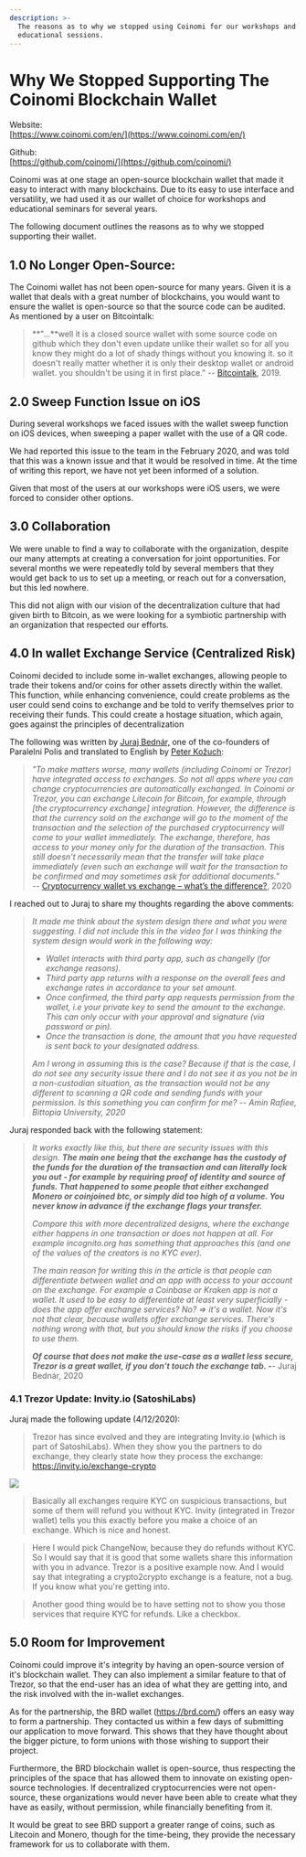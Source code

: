 ```yaml
---
description: >-
  The reasons as to why we stopped using Coinomi for our workshops and
  educational sessions.
---
```


# Why We Stopped Supporting The Coinomi Blockchain Wallet

Website:  
[https://www.coinomi.com/en/](https://www.coinomi.com/en/)

Github:  
[https://github.com/coinomi/](https://github.com/coinomi/)

Coinomi was at one stage an open-source blockchain wallet that made it easy to interact with many blockchains. Due to its easy to use interface and versatility, we had used it as our wallet of choice for workshops and educational seminars for several years.

The following document outlines the reasons as to why we stopped supporting their wallet.

## **1.0 No Longer Open-Source:**

The Coinomi wallet has not been open-source for many years. Given it is a wallet that deals with a great number of blockchains, you would want to ensure the wallet is open-source so that the source code can be audited. As mentioned by a user on Bitcointalk:

> **"...**well it is a closed source wallet with some source code on github which they don't even update unlike their wallet so for all you know they might do a lot of shady things without you knowing it. so it doesn't really matter whether it is only their desktop wallet or android wallet. you shouldn't be using it in first place." -- [Bitcointalk](https://bitcointalk.org/index.php?topic=5115118.msg49953736#msg49953736), 2019.

## 2.0 Sweep Function Issue on iOS

During several workshops we faced issues with the wallet sweep function on iOS devices, when sweeping a paper wallet with the use of a QR code.

We had reported this issue to the team in the February 2020, and was told that this was a known issue and that it would be resolved in time. At the time of writing this report, we have not yet been informed of a solution.

Given that most of the users at our workshops were iOS users, we were forced to consider other options.

## 3.0 Collaboration

We were unable to find a way to collaborate with the organization, despite our many attempts at creating a conversation for joint opportunities. For several months we were repeatedly told by several members that they would get back to us to set up a meeting, or reach out for a conversation, but this led nowhere.

This did not align with our vision of the decentralization culture that had given birth to Bitcoin, as we were looking for a symbiotic partnership with an organization that respected our efforts.

## 4.0 In wallet Exchange Service \(Centralized Risk\)

Coinomi decided to include some in-wallet exchanges, allowing people to trade their tokens and/or coins for other assets directly within the wallet. This function, while enhancing convenience, could create problems as the user could send coins to exchange and be told to verify themselves prior to receiving their funds. This could create a hostage situation, which again, goes against the principles of decentralization

The following was written by [Juraj Bednár,](https://juraj.bednar.io/en/about-me/) one of the co-founders of Paralelni Polis and translated to English by [Peter Kožuch](https://bitcointipsandtricks.wordpress.com/contact/):

> _"To make matters worse, many wallets \(including Coinomi or Trezor\) have integrated access to exchanges. So not all apps where you can change cryptocurrencies are automatically exchanged. In Coinomi or Trezor, you can exchange Litecoin for Bitcoin, for example, through [the cryptocurrency exchange] integration. However, the difference is that the currency sold on the exchange will go to the moment of the transaction and the selection of the purchased cryptocurrency will come to your wallet immediately. The exchange, therefore, has access to your money only for the duration of the transaction. This still doesn’t necessarily mean that the transfer will take place immediately \(even such an exchange will wait for the transaction to be confirmed and may sometimes ask for additional documents."_  
> -- [Cryptocurrency wallet vs exchange – what’s the difference?](https://bitcointipsandtricks.wordpress.com/2020/05/17/cryptocurrency-wallet-vs-an-exchange/), 2020

I reached out to Juraj to share my thoughts regarding the above comments:

> _It made me think about the system design there and what you were suggesting. I did not include this in the video for I was thinking the system design would work in the following way:_
>
> * _Wallet interacts with third party app, such as changelly \(for exchange reasons\)._ 
> * _Third party app returns with a response on the overall fees and exchange rates in accordance to your set amount._ 
> * _Once confirmed, the third party app requests permission from the wallet, i.e your private key to send the amount to the exchange. This can only occur with your approval and signature \(via password or pin\)._
> * _Once the transaction is done, the amount that you have requested is sent back to your designated address._ 
>
> _Am I wrong in assuming this is the case? Because if that is the case, I do not see any security issue there and I do not see it as you not be in a non-custodian situation, as the transaction would not be any different to scanning a QR code and sending funds with your permission. Is this something you can confirm for me? -- Amin Rafiee, Bittopia University, 2020_

Juraj responded back with the following statement:

> _It works exactly like this, but there are security issues with this design. **The main one being that the exchange has the custody of the funds for the duration of the transaction and can literally lock you out - for example by requiring proof of identity and source of funds. That happened to some people that either exchanged Monero or coinjoined btc, or simply did too high of a volume. You never know in advance if the exchange flags your transfer.**_
>
> _Compare this with more decentralized designs, where the exchange either happens in one transaction or does not happen at all. For example incognito.org has something that approaches this \(and one of the values of the creators is no KYC ever\)._
>
> _The main reason for writing this in the article is that people can differentiate between wallet and an app with access to your account on the exchange. For example a Coinbase or Kraken app is not a wallet. It used to be easy to differentiate at least very superficially - does the app offer exchange services? No? =&gt; it's a wallet. Now it's not that clear, because wallets offer exchange services. There's nothing wrong with that, but you should know the risks if you choose to use them._
>
> _**Of course that does not make the use-case as a wallet less secure, Trezor is a great wallet, if you don't touch the exchange tab. -**-_ Juraj Bednár, 2020

### 4.1 Trezor Update: Invity.io (SatoshiLabs)
Juraj made the following update (4/12/2020):
> Trezor has since evolved and they are integrating Invity.io (which is part of SatoshiLabs). When they show you the partners to do exchange, they clearly state how they process the exchange:
https://invity.io/exchange-crypto

![](https://bittopia-university.s3.eu-central-1.amazonaws.com/resources/invity-trezor-exchange.png)

>Basically all exchanges require KYC on suspicious transactions, but some of them will refund you without KYC. Invity (integrated in Trezor wallet) tells you this exactly before you make a choice of an exchange. Which is nice and honest.

>Here I would pick ChangeNow, because they do refunds without KYC. So I would say that it is good that some wallets share this information with you in advance. Trezor is a positive example now. And I would say that integrating a crypto2crypto exchange is a feature, not a bug. If you know what you're getting into.

>Another good thing would be to have setting not to show you those services that require KYC for refunds. Like a checkbox.

## 5.0 Room for Improvement 
Coinomi could improve it's integrity by having an open-source version of it's blockchain wallet. They can also implement a similar feature to that of Trezor, so that the end-user has an idea of what they are getting into, and the risk involved with the in-wallet exchanges. 

As for the partnership, the BRD wallet (https://brd.com/) offers an easy way to form a partnership. They contacted us within a few days of submitting our application to move forward. This shows that they have thought about the bigger picture, to form unions with those wishing to support their project. 

Furthermore, the BRD blockchain wallet is open-source, thus respecting the principles of the space that has allowed them to innovate on existing open-source technologies. If decentralized cryptocurrencies were not open-source, these organizations would never have been able to create what they have as easily, without permission, while financially benefiting from it. 

It would be great to see BRD support a greater range of coins, such as Litecoin and Monero, though for the time-being, they provide the necessary framework for us to collaborate with them. 


